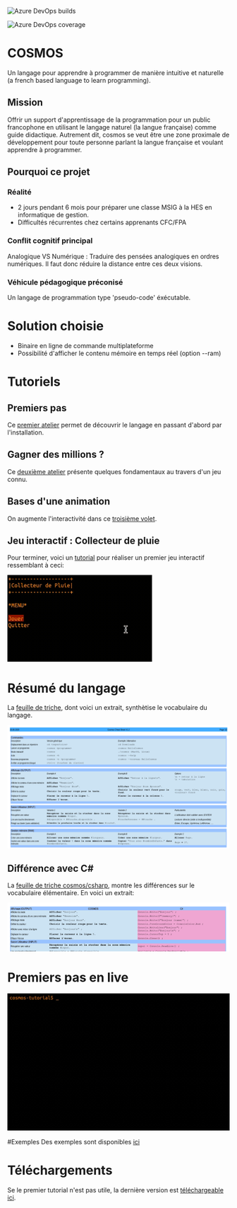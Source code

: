 ![Azure DevOps builds](https://img.shields.io/azure-devops/build/jonathanMelly/cosmos/10/integration?stage=MergeIntoMaster&logo=Azure-Pipelines&logoColor=orange&style=flat)

![Azure DevOps coverage](https://img.shields.io/azure-devops/coverage/jonathanMelly/cosmos/9?logo=Azure-Devops&logoColor=yellow)

# COSMOS
Un langage pour apprendre à programmer de manière intuitive et naturelle (a french based language to learn programming).

## Mission
Offrir un support d'apprentissage de la programmation pour un public francophone en utilisant le langage naturel (la langue française)
comme guide didactique. Autrement dit, cosmos se veut être une zone proximale de développement pour toute personne parlant la langue française et
voulant apprendre à programmer.

## Pourquoi ce projet

### Réalité
- 2 jours pendant 6 mois pour préparer une classe MSIG à la HES en informatique de gestion.
- Difficultés récurrentes chez certains apprenants CFC/FPA

### Conflit cognitif principal
Analogique VS Numérique : Traduire des pensées analogiques en ordres numériques.
Il faut donc réduire la distance entre ces deux visions.

### Véhicule pédagogique préconisé
Un langage de programmation type 'pseudo-code' éxécutable.

# Solution choisie
- Binaire en ligne de commande multiplateforme
- Possibilité d'afficher le contenu mémoire en temps réel (option --ram)

# Tutoriels

## Premiers pas
Ce [premier atelier](https://labs.section-inf.ch/codelabs/cosmos-base-00-hello/index.html) permet de découvrir le 
langage en passant d'abord par l'installation.

## Gagner des millions ?
Ce [deuxième atelier](https://labs.section-inf.ch/codelabs/cosmos-base-01-million/index.html) présente quelques 
fondamentaux au travers d'un jeu connu.

## Bases d'une animation
On augmente l'interactivité dans ce [troisième volet](https://labs.section-inf.ch/codelabs/cosmos-base-02-animation/index.html).

## Jeu interactif : Collecteur de pluie
Pour terminer, voici un [tutorial](https://labs.section-inf.ch/codelabs/cosmos-base-02-animation/index.html) pour réaliser un premier jeu interactif ressemblant à ceci:

![jeu](https://github.com/jonathanMelly/cosmos/raw/integration/doc/jeu.gif)

# Résumé du langage
La [feuille de triche](https://github.com/jonathanMelly/cosmos/raw/integration/doc/cheatsheet.pdf), dont voici un extrait, synthètise le vocabulaire du langage.

![Cheatsheet-short](https://github.com/jonathanMelly/cosmos/raw/integration/doc/cheatsheet-short.png)

## Différence avec C#
La [feuille de triche cosmos/csharp](https://github.com/jonathanMelly/cosmos/raw/integration/doc/cheatsheet-csharp.pdf), montre les différences sur le vocabulaire élémentaire.
En voici un extrait:

![Cheatsheet-short](https://github.com/jonathanMelly/cosmos/raw/integration/doc/cheatsheet-csharp-short.png)

# Premiers pas en live
![Exemple](https://github.com/jonathanMelly/cosmos/raw/integration/doc/cosmos-exemple.gif)

#Exemples
Des exemples sont disponibles [ici](https://github.com/jonathanMelly/cosmos/tree/integration/doc/examples)

# Téléchargements
Se le premier tutorial n'est pas utile, la dernière version est [téléchargeable ici](https://github.com/jonathanMelly/cosmos/releases/latest/).